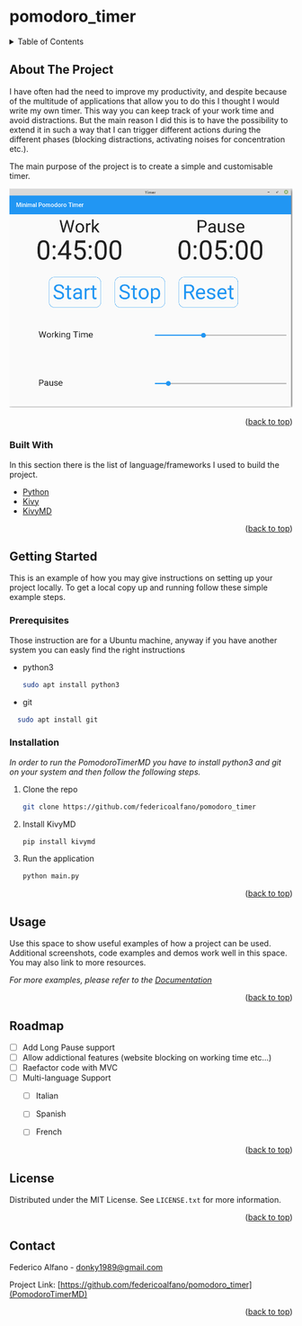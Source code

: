 # pomodoro_timer

<!-- TABLE OF CONTENTS -->
<details>
  <summary>Table of Contents</summary>
  <ol>
    <li>
      <a href="#about-the-project">About The Project</a>
      <ul>
        <li><a href="#built-with">Built With</a></li>
      </ul>
    </li>
    <li>
      <a href="#getting-started">Getting Started</a>
      <ul>
        <li><a href="#prerequisites">Prerequisites</a></li>
        <li><a href="#installation">Installation</a></li>
      </ul>
    </li>
    <li><a href="#usage">Usage</a></li>
    <li><a href="#roadmap">Roadmap</a></li>
    <li><a href="#license">License</a></li>
    <li><a href="#contact">Contact</a></li>
  </ol>
</details>



<!-- ABOUT THE PROJECT -->
## About The Project


I have often had the need to improve my productivity, and despite because of the multitude of applications that allow you to do this I thought I would write my own timer. This way you can keep track of your work time and avoid distractions. But the main reason I did this is to have the possibility to extend it in such a way that I can trigger different actions during the different phases (blocking distractions, activating noises for concentration etc.).

The main purpose of the project is to create a simple and customisable timer.

![alt text](images/screen.png?raw=true)


<p align="right">(<a href="#top">back to top</a>)</p>



### Built With

In this section there is the list of language/frameworks I used to build the project.

* [Python](https://www.python.org/)
* [Kivy](https://kivy.org/#home)
* [KivyMD](https://kivymd.readthedocs.io/en/latest/)


<p align="right">(<a href="#top">back to top</a>)</p>



<!-- GETTING STARTED -->
## Getting Started

This is an example of how you may give instructions on setting up your project locally.
To get a local copy up and running follow these simple example steps.

### Prerequisites

Those instruction are for a Ubuntu machine, anyway if you have another system you can easly find the right instructions

* python3
  ```sh
  sudo apt install python3
  ```
* git
```sh
  sudo apt install git
```
### Installation

_In order to run the PomodoroTimerMD you have to install python3 and git on your system and then follow the following steps._

1. Clone the repo
   ```sh
   git clone https://github.com/federicoalfano/pomodoro_timer
   ```
2. Install KivyMD
   ```sh
   pip install kivymd
   ```
3. Run the application 
   ```sh
   python main.py
   ```

<p align="right">(<a href="#top">back to top</a>)</p>



<!-- USAGE EXAMPLES -->
## Usage

Use this space to show useful examples of how a project can be used. Additional screenshots, code examples and demos work well in this space. You may also link to more resources.

_For more examples, please refer to the [Documentation](https://example.com)_

<p align="right">(<a href="#top">back to top</a>)</p>



<!-- ROADMAP -->
## Roadmap

- [ ] Add Long Pause support
- [ ] Allow addictional features (website blocking on working time etc...)
- [ ] Raefactor code with MVC
- [ ] Multi-language Support
    - [ ] Italian
    - [ ] Spanish
    - [ ] French


<p align="right">(<a href="#top">back to top</a>)</p>



<!-- LICENSE -->
## License

Distributed under the MIT License. See `LICENSE.txt` for more information.

<p align="right">(<a href="#top">back to top</a>)</p>



<!-- CONTACT -->
## Contact

Federico Alfano - donky1989@gmail.com

Project Link: [https://github.com/federicoalfano/pomodoro_timer](PomodoroTimerMD)

<p align="right">(<a href="#top">back to top</a>)</p>




